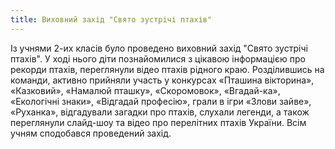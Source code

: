 ```yaml
---
title: Виховний захід "Свято зустрічі птахів"
---
```


Із учнями 2-их класів було проведено виховний захід "Свято зустрічі птахів". У ході нього діти познайомилися з цікавою інформацією про рекорди птахів, переглянули відео птахів рідного краю. Розділившись на команди, активно прийняли участь у конкурсах «Пташина вікторина», «Казковий», «Намалюй пташку», «Скоромовок», «Вгадай-ка», «Екологічні знаки», «Відгадай професію», грали в ігри «Злови зайве», «Руханка», відгадували загадки про птахів, слухали легенди, а також переглянули слайд-шоу та відео про перелітних птахів України. Всім учням сподобався проведений захід.

<slideshow id="72157666484633901"></slideshow>
